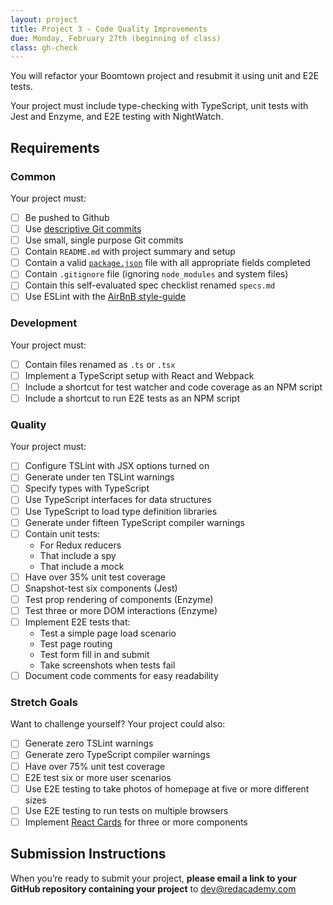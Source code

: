 ```yaml
---
layout: project
title: Project 3 - Code Quality Improvements
due: Monday, February 27th (beginning of class)
class: gh-check
---
```


You will refactor your Boomtown project and resubmit it using unit and E2E tests.

Your project must include type-checking with TypeScript, unit tests with Jest and Enzyme, and E2E testing with NightWatch.

## Requirements

### Common

Your project must:

- [ ] Be pushed to Github
- [ ] Use [descriptive Git commits](http://chris.beams.io/posts/git-commit/)
- [ ] Use small, single purpose Git commits
- [ ] Contain `README.md` with project summary and setup
- [ ] Contain a valid [`package.json`](http://browsenpm.org/package.json) file with all appropriate fields completed
- [ ] Contain `.gitignore` file (ignoring `node_modules` and system files)
- [ ] Contain this self-evaluated spec checklist renamed `specs.md`
- [ ] Use ESLint with the [AirBnB style-guide](https://github.com/airbnb/javascript)

### Development

Your project must:

- [ ] Contain files renamed as `.ts` or `.tsx`
- [ ] Implement a TypeScript setup with React and Webpack
- [ ] Include a shortcut for test watcher and code coverage as an NPM script
- [ ] Include a shortcut to run E2E tests as an NPM script

### Quality

Your project must:

- [ ] Configure TSLint with JSX options turned on
- [ ] Generate under ten TSLint warnings
- [ ] Specify types with TypeScript
- [ ] Use TypeScript interfaces for data structures
- [ ] Use TypeScript to load type definition libraries
- [ ] Generate under fifteen TypeScript compiler warnings
- [ ] Contain unit tests:
  - For Redux reducers
  - That include a spy
  - That include a mock
- [ ] Have over 35% unit test coverage
- [ ] Snapshot-test six components (Jest)
- [ ] Test prop rendering of components (Enzyme)
- [ ] Test three or more DOM interactions (Enzyme)
- [ ] Implement E2E tests that:
  - Test a simple page load scenario
  - Test page routing
  - Test form fill in and submit
  - Take screenshots when tests fail
- [ ] Document code comments for easy readability

### Stretch Goals

Want to challenge yourself? Your project could also:

- [ ] Generate zero TSLint warnings
- [ ] Generate zero TypeScript compiler warnings
- [ ] Have over 75% unit test coverage
- [ ] E2E test six or more user scenarios
- [ ] Use E2E testing to take photos of homepage at five or more different sizes
- [ ] Use E2E testing to run tests on multiple browsers
- [ ] Implement [React Cards](https://github.com/steos/reactcards) for three or more components

## Submission Instructions

When you’re ready to submit your project, **please email a link to your GitHub repository containing your project** to dev@redacademy.com
